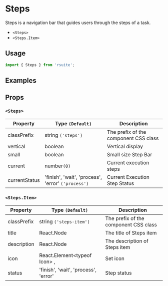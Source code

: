 # Steps

Steps is a navigation bar that guides users through the steps of a task.

* `<Steps>`
* `<Steps.Item>`

## Usage

```js
import { Steps } from 'rsuite';
```

## Examples

<!--{demo}-->

## Props

### `<Steps>`

| Property      | Type `(Default)`                                   | Description                   |
| ------------- | -------------------------------------------------- | ----------------------------- |
| classPrefix   | string `('steps')`                                 | The prefix of the component CSS class       |
| vertical      | boolean                                            | Vertical display              |
| small         | boolean                                            | Small size Step Bar           |
| current       | number`(0)`                                        | Current execution steps       |
| currentStatus | 'finish', 'wait', 'process', 'error' `('process')` | Current Execution Step Status |

### `<Steps.Item>`

| Property    | Type `(Default)`                     | Description                   |
| ----------- | ------------------------------------ | ----------------------------- |
| classPrefix | string `('steps-item')`              | The prefix of the component CSS class       |
| title       | React.Node                           | The title of Steps item       |
| description | React.Node                           | The description of Steps item |
| icon        | React.Element&lt;typeof Icon&gt; ,   | Set icon                      |
| status      | 'finish', 'wait', 'process', 'error' | Step status                   |
